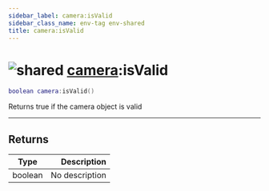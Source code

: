 ```yaml
---
sidebar_label: camera:isValid
sidebar_class_name: env-tag env-shared
title: camera:isValid
---
```


# <img src='/img/wiki/shared.png' alt='shared' data-tag='env-tag' /> [camera](../camera/README.md):isValid

```lua
boolean camera:isValid()
```

Returns true if the camera object is valid<br/>

-----------------
## Returns

| Type   | Description |
| ------ | ----------: |
| boolean | No description |
